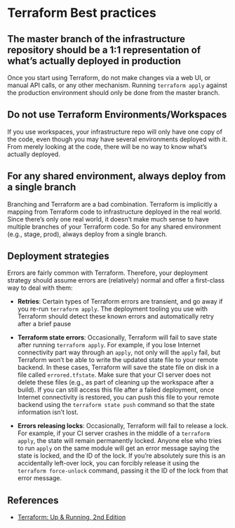 # Terraform Best practices

## The master branch of the infrastructure repository should be a 1:1 representation of what’s actually deployed in production

Once you start using Terraform, do not make changes via a web UI, or manual API calls, or any other mechanism. Running `terraform apply` against the production environment should only be done from the master branch.

## Do not use Terraform Environments/Workspaces

If you use workspaces, your infrastructure repo will only have one copy of the code, even though you may have several environments deployed with it. From merely looking at the code, there will be no way to know what’s actually deployed.

## For any shared environment, always deploy from a single branch

Branching and Terraform are a bad combination. Terraform is implicitly a mapping from Terraform code to infrastructure deployed in the real world. Since there’s only one real world, it doesn’t make much sense to have multiple branches of your Terraform code. So for any shared environment (e.g., stage, prod), always deploy from a single branch.

## Deployment strategies

Errors are fairly common with Terraform. Therefore, your deployment strategy should assume errors are (relatively) normal and offer a first-class way to deal with them:

* **Retries**: Certain types of Terraform errors are transient, and go away if you re-run `terraform apply`. The deployment tooling you use with Terraform should detect these known errors and automatically retry after a brief pause

* **Terraform state errors**: Occasionally, Terraform will fail to save state after running `terraform apply`. For example, if you lose Internet connectivity part way through an `apply`, not only will the `apply` fail, but Terraform won’t be able to write the updated state file to your remote backend. In these cases, Terraform will save the state file on disk in a file called `errored.tfstate`. Make sure that your CI server does not delete these files (e.g., as part of cleaning up the workspace after a build). If you can still access this file after a failed deployment, once Internet connectivity is restored, you can push this file to your remote backend using the `terraform state push` command
so that the state information isn’t lost.

* **Errors releasing locks**: Occasionally, Terraform will fail to release a lock. For example, if your CI server crashes in the middle of a `terraform apply`, the state will remain permanently locked. Anyone else who tries to run `apply` on the same module will get an error message saying the state is locked, and the ID of the lock. If you’re absolutely sure this is an accidentally left-over lock, you can forcibly release it using the `terraform force-unlock` command, passing it the ID of the lock from that error message.

## References

* [Terraform: Up & Running, 2nd Edition](https://blog.gruntwork.io/terraform-up-running-2nd-edition-early-release-is-now-available-b104fc29783f)
